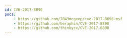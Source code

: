 ```yaml
---
id: CVE-2017-8890
pocs:
    - https://github.com/7043mcgeep/cve-2017-8890-msf
    - https://github.com/beraphin/CVE-2017-8890
    - https://github.com/thinkycx/CVE-2017-8890
---
```

